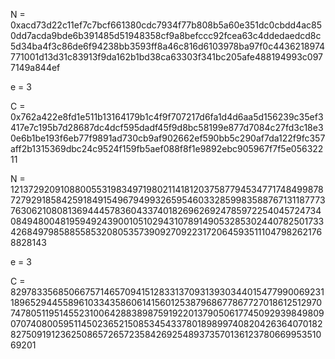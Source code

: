 N = 0xacd73d22c11ef7c7bcf661380cdc7934f77b808b5a60e351dc0cbdd4ac850dd7acda9bde6b391485d51948358cf9a8befccc92fcea63c4ddedaedcd8c5d34ba4f3c86de6f94238bb3593ff8a46c816d6103978ba97f0c4436218974771001d13d31c83913f9da162b1bd38ca63303f341bc205afe488194993c0977149a844ef
	
e = 3

C = 0x762a422e8fd1e511b13164179b1c4f9f707217d6fa1d4d6aa5d156239c35ef3417e7c195b7d28687dc4dcf595dadf45f9d8bc58199e877d7084c27fd3c18e30e6b1be193f6eb77f9891ad730cb9af902662ef590bb5c290af7da122f9fc357aff2b1315369dbc24c9524f159fb5aef088f8f1e9892ebc905967f7f5e05632211

N = 121372920910880055319834971980211418120375877945347717484998787279291858425918491549679499326595460332859983588767131187773763062108081369444578360433740182696269247859722540457247340849480048195949243900105102943107891490532853024407825017334268497985885585320805357390927092231720645935111047982621768828143

e = 3

C = 82978335685066757146570941512833137093139303440154779900692311896529445589610334358606141560125387968677867727018612512970747805119514552310064288389875919220137905061774509293984980907074080059511450236521508534543378018989974082042636407018282750919123625086572657235842692548937357013612378066995351069201
